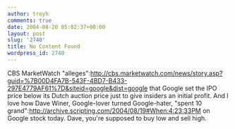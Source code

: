 ```yaml
---
author: troyh
comments: true
date: 2004-08-20 05:02:37+00:00
layout: post
slug: '2740'
title: No Content Found
wordpress_id: 2740
---
```


CBS MarketWatch "alleges":http://cbs.marketwatch.com/news/story.asp?guid=%7B00D4FA7B-543F-4BD7-B433-297E4779AF61%7D&siteid=google&dist=google that Google set the IPO price below its Dutch auction price just to give insiders an initial profit. And I love how Dave Winer, Google-lover turned Google-hater, "spent 10 grand":http://archive.scripting.com/2004/08/19#When:4:23:33PM on Google stock today. Dave, you're supposed to buy low and sell high.
